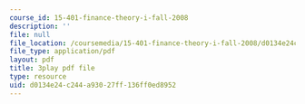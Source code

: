 ```yaml
---
course_id: 15-401-finance-theory-i-fall-2008
description: ''
file: null
file_location: /coursemedia/15-401-finance-theory-i-fall-2008/d0134e24c244a93027ff136ff0ed8952_Q2qjnLO3I_M.pdf
file_type: application/pdf
layout: pdf
title: 3play pdf file
type: resource
uid: d0134e24-c244-a930-27ff-136ff0ed8952
---
```

